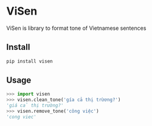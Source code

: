 # ViSen
ViSen is library to format tone of Vietnamese sentences

## Install
```bash
pip install visen
```


## Usage
```python
>>> import visen
>>> visen.clean_tone('gía cả thị trừơng?')
'giá cả thị trường?'
>>> visen.remove_tone('công việc')
'cong viec'
```